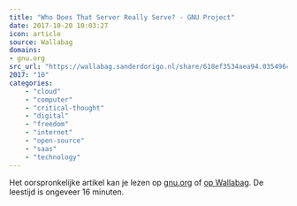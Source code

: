```yaml
---
title: "Who Does That Server Really Serve? - GNU Project"
date: 2017-10-20 10:03:27
icon: article
source: Wallabag
domains:
- gnu.org
src_url: "https://wallabag.sanderdorigo.nl/share/618ef3534aea94.03549648"
2017: "10"
categories:
    - "cloud"
    - "computer"
    - "critical-thought"
    - "digital"
    - "freedom"
    - "internet"
    - "open-source"
    - "saas"
    - "technology"
---
```

Het oorspronkelijke artikel kan je lezen op [gnu.org](https://www.gnu.org/philosophy/who-does-that-server-really-serve.html) of [op Wallabag](https://wallabag.sanderdorigo.nl/share/618ef3534aea94.03549648). De leestijd is ongeveer 16 minuten.